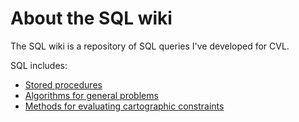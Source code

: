# About the SQL wiki

The SQL wiki is a repository of SQL queries I've developed for CVL.

SQL includes:

* [Stored procedures](stored_procedures)
* [Algorithms for general problems](algorithms)
* [Methods for evaluating cartographic constraints](constraint_evaluation)


